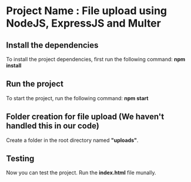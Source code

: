 # Project Name : File upload using NodeJS, ExpressJS and Multer

## Install the dependencies

To install the project dependencies, first run the following command: **npm install**


## Run the project

To start the project, run the following command: **npm start**

## Folder creation for file upload (We haven't handled this in our code)

Create a folder in the root directory named **"uploads"**.


## Testing

Now you can test the project. Run the **index.html** file munally.
